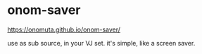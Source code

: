 # onom-saver

https://onomuta.github.io/onom-saver/

use as sub source, in your VJ set.
it's simple, like a screen saver.

